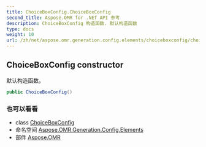 ```yaml
---
title: ChoiceBoxConfig.ChoiceBoxConfig
second_title: Aspose.OMR for .NET API 参考
description: ChoiceBoxConfig 构造函数. 默认构造函数
type: docs
weight: 10
url: /zh/net/aspose.omr.generation.config.elements/choiceboxconfig/choiceboxconfig/
---
```

## ChoiceBoxConfig constructor

默认构造函数。

```csharp
public ChoiceBoxConfig()
```

### 也可以看看

* class [ChoiceBoxConfig](../)
* 命名空间 [Aspose.OMR.Generation.Config.Elements](../../choiceboxconfig/)
* 部件 [Aspose.OMR](../../../)


